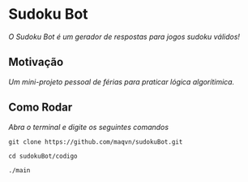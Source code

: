 # Sudoku Bot

*O Sudoku Bot é um gerador de respostas para jogos sudoku válidos!*

## Motivação

*Um mini-projeto pessoal de férias para praticar lógica algorítimica.*
 
## Como Rodar

*Abra o terminal e digite os seguintes comandos*

```
git clone https://github.com/maqvn/sudokuBot.git
```
```
cd sudokuBot/codigo
```
```
./main
```
